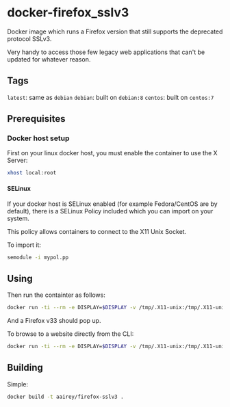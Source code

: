 # docker-firefox_sslv3

Docker image which runs a Firefox version that still supports the deprecated protocol SSLv3.

Very handy to access those few legacy web applications that can't be updated for whatever reason.

## Tags

`latest`: same as `debian`
`debian`: built on `debian:8`
`centos`: built on `centos:7`

## Prerequisites

### Docker host setup

First on your linux docker host, you must enable the container to use the X Server:

```bash
xhost local:root
```

#### SELinux
If your docker host is SELinux enabled (for example Fedora/CentOS are by default), there is a SELinux Policy included which you can import on your system.

This policy allows containers to connect to the X11 Unix Socket.

To import it:
```bash
semodule -i mypol.pp
```

## Using

Then run the containter as follows:

```bash
docker run -ti --rm -e DISPLAY=$DISPLAY -v /tmp/.X11-unix:/tmp/.X11-unix:z  aairey/firefox-sslv3
```
And a Firefox v33 should pop up.

To browse to a website directly from the CLI:

```bash
docker run -ti --rm -e DISPLAY=$DISPLAY -v /tmp/.X11-unix:/tmp/.X11-unix:z  aairey/firefox-sslv3 https://www.howsmyssl.com/
```

## Building

Simple:

```bash
docker build -t aairey/firefox-sslv3 .
```

